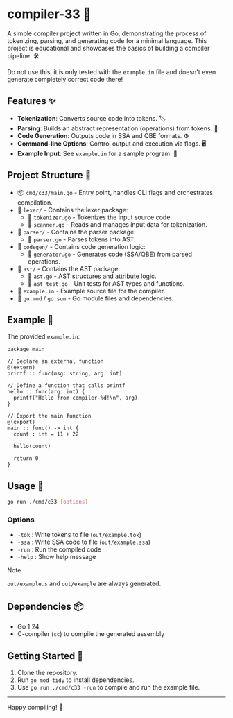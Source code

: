 # compiler-33 🚀

A simple compiler project written in Go, demonstrating the process of tokenizing, parsing, and generating code for a minimal language. This project is educational and showcases the basics of building a compiler pipeline. 🛠️

Do not use this, it is only tested with the `example.in` file and doesn't even generate completely correct code there!

## Features ✨

- **Tokenization**: Converts source code into tokens. 🏷️
- **Parsing**: Builds an abstract representation (operations) from tokens. 🌳
- **Code Generation**: Outputs code in SSA and QBE formats. ⚙️
- **Command-line Options**: Control output and execution via flags. 🖥️
- **Example Input**: See `example.in` for a sample program. 📄

## Project Structure 📁

- 📦 `cmd/c33/main.go` - Entry point, handles CLI flags and orchestrates compilation.
- 📁 `lexer/` - Contains the lexer package:
  - 📄 `tokenizer.go` - Tokenizes the input source code.
  - 📄 `scanner.go` - Reads and manages input data for tokenization.
- 📁 `parser/` - Contains the parser package:
  - 📄 `parser.go` - Parses tokens into AST.
- 📁 `codegen/` - Contains code generation logic:
  - 📄 `generator.go` - Generates code (SSA/QBE) from parsed operations.
- 📁 `ast/` - Contains the AST package:
  - 📄 `ast.go` - AST structures and attribute logic.
  - 🧪 `ast_test.go` - Unit tests for AST types and functions.
- 📄 `example.in` - Example source file for the compiler.
- 📄 `go.mod` / `go.sum` - Go module files and dependencies.

## Example 📝

The provided `example.in`:

```odin
package main

// Declare an external function
@(extern)
printf :: func(msg: string, arg: int)

// Define a function that calls printf
hello :: func(arg: int) {
  printf("Hello from compiler-%d!\n", arg)
}

// Export the main function
@(export)
main :: func() -> int {
  count : int = 11 + 22

  hello(count)

  return 0
}
```

## Usage 🏃

```sh
go run ./cmd/c33 [options]
```

### Options

- `-tok`  : Write tokens to file (`out/example.tok`)
- `-ssa`  : Write SSA code to file (`out/example.ssa`)
- `-run`  : Run the compiled code
- `-help` : Show help message

>[!note]
> `out/example.s` and `out/example` are always generated.

## Dependencies 📦

- Go 1.24
- C-compiler (`cc`) to compile the generated assembly

## Getting Started 🚦

1. Clone the repository.
2. Run `go mod tidy` to install dependencies.
3. Use `go run ./cmd/c33 -run` to compile and run the example file.

---

Happy compiling! 🎉
